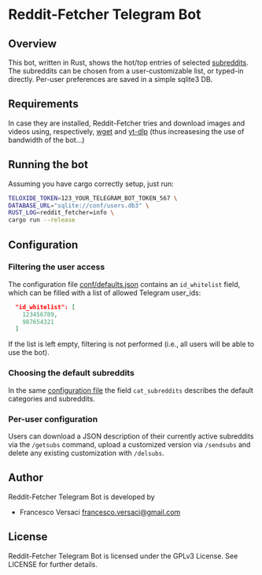 # Reddit-Fetcher Telegram Bot

## Overview

This bot, written in Rust, shows the hot/top entries of selected
[subreddits](https://www.reddit.com/). The subreddits can be chosen
from a user-customizable list, or typed-in directly. Per-user
preferences are saved in a simple sqlite3 DB.

## Requirements

In case they are installed, Reddit-Fetcher tries and download images
and videos using, respectively,
[wget](https://www.gnu.org/software/wget/) and
[yt-dlp](https://github.com/yt-dlp/yt-dlp) (thus increasesing the use
of bandwidth of the bot...)

## Running the bot

Assuming you have cargo correctly setup, just run:

```bash
TELOXIDE_TOKEN=123_YOUR_TELEGRAM_BOT_TOKEN_567 \
DATABASE_URL="sqlite://conf/users.db3" \
RUST_LOG=reddit_fetcher=info \
cargo run --release
```

## Configuration

### Filtering the user access

The configuration file [conf/defaults.json](conf/defaults.json)
contains an `id_whitelist` field, which can be filled with a list of
allowed Telegram user_ids:

```json
  "id_whitelist": [
    123456789,
    987654321
  ]
```

If the list is left empty, filtering is not performed (i.e., all users
will be able to use the bot).

### Choosing the default subreddits

In the same [configuration file](conf/defaults.json) the field
`cat_subreddits` describes the default categories and subreddits.

### Per-user configuration

Users can download a JSON description of their currently active
subreddits via the `/getsubs` command, upload a customized version via
`/sendsubs` and delete any existing customization with `/delsubs`.


## Author

Reddit-Fetcher Telegram Bot is developed by
  * Francesco Versaci <francesco.versaci@gmail.com>

## License

Reddit-Fetcher Telegram Bot is licensed under the GPLv3 License.  See LICENSE
for further details.
